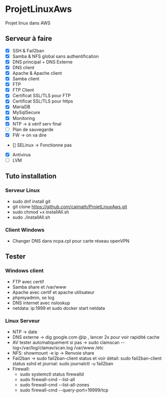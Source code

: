 # ProjetLinuxAws

Projet linux dans AWS  

## Serveur à faire

* [x] SSH & Fail2ban
* [x] Samba & NFS global sans authentification
* [x] DNS principal + DNS Externe
* [x] DNS client
* [x] Apache & Apache client
* [x] Samba client
* [x] FTP
* [x] FTP Client
* [x] Certificat SSL/TLS pour FTP
* [x] Certificat SSL/TLS pour https
* [x] MariaDB
* [x] MySqlSecure
* [x] Monitoring
* [x] NTP -> à vérif serv final
* [ ] Plan de sauvegarde
* [x] FW -> on va dire
* [] SELinux -> Fonctionne pas
* [x] Antivirus
* [ ] LVM

## Tuto installation

### Serveur Linux

* sudo dnf install git
* git clone https://github.com/caimath/ProjetLinuxAws.git
* sudo chmod +x installAll.sh
* sudo ./installAll.sh

### Client Windows

* Changer DNS dans ncpa.cpl pour carte réseau openVPN

## Tester

### Windows client

* FTP avec certif
* Samba share et /var/www
* Apache avec certif et apache utilisateur
* phpmyadmin, se log
* DNS internet avec nslookup
* netdata: ip:1999 et sudo docker start netdata

### Linux Serveur

* NTP -> date
* DNS externe -> dig google.com @ip , lancer 2x pour voir rapidité cache
* AV tester automatiquement si pas -> sudo clamscan --log=/var/log/clamav/scan.log /var/www /etc
* NFS: showmount -e ip -> Renvoie share
* Fail2ban -> sudo fail2ban-client status et voir détail: sudo fail2ban-client status sshd et journal: sudo journalctl -u fail2ban
* Firewall:
  * sudo systemctl status firewalld
  * sudo firewall-cmd --list-all
  * sudo firewall-cmd --list-all-zones
  * sudo firewall-cmd --query-port=19999/tcp
